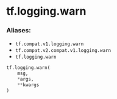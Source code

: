 <div itemscope itemtype="http://developers.google.com/ReferenceObject">
<meta itemprop="name" content="tf.logging.warn" />
<meta itemprop="path" content="Stable" />
</div>

# tf.logging.warn



### Aliases:

* `tf.compat.v1.logging.warn`
* `tf.compat.v2.compat.v1.logging.warn`
* `tf.logging.warn`

``` python
tf.logging.warn(
    msg,
    *args,
    **kwargs
)
```

<!-- Placeholder for "Used in" -->
